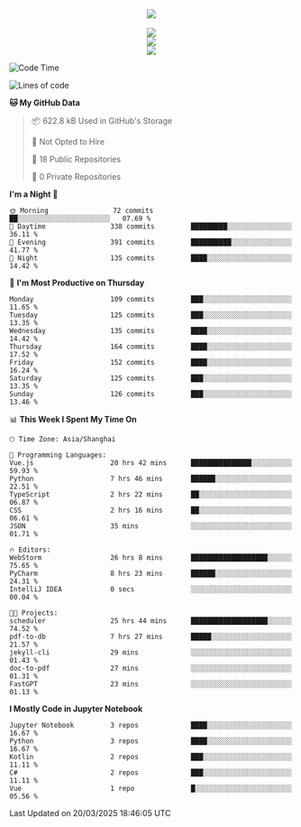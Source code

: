 <div align="center">
  <img src="https://readme-typing-svg.demolab.com?font=Zhi+Mang+Xing&size=40&pause=1000&color=000000&center=true&vCenter=true&lines=Baymax%E5%B0%8F%E6%8C%AF;Hello%20World"/><br/>
  <br/>
  <img src="https://skillicons.dev/icons?i=java,kotlin,python,c,cpp,html,css,javascript" /><br/>
  <img src="https://skillicons.dev/icons?i=spring,vue,pytorch,maven,gradle,mysql,sqlite,linux" /><br/>
  <img src="https://skillicons.dev/icons?i=idea,pycharm,webstorm,androidstudio,vscode,git,vim,md" /><br/>
</div>

<!--START_SECTION:waka-->
![Code Time](http://img.shields.io/badge/Code%20Time-757%20hrs%2043%20mins-blue)

![Lines of code](https://img.shields.io/badge/From%20Hello%20World%20I%27ve%20Written-6.1%20million%20lines%20of%20code-blue)

**🐱 My GitHub Data** 

> 📦 622.8 kB Used in GitHub's Storage 
 > 
> 🚫 Not Opted to Hire
 > 
> 📜 18 Public Repositories 
 > 
> 🔑 0 Private Repositories 
 > 
**I'm a Night 🦉** 

```text
🌞 Morning                72 commits          ██░░░░░░░░░░░░░░░░░░░░░░░   07.69 % 
🌆 Daytime                338 commits         █████████░░░░░░░░░░░░░░░░   36.11 % 
🌃 Evening                391 commits         ██████████░░░░░░░░░░░░░░░   41.77 % 
🌙 Night                  135 commits         ████░░░░░░░░░░░░░░░░░░░░░   14.42 % 
```
📅 **I'm Most Productive on Thursday** 

```text
Monday                   109 commits         ███░░░░░░░░░░░░░░░░░░░░░░   11.65 % 
Tuesday                  125 commits         ███░░░░░░░░░░░░░░░░░░░░░░   13.35 % 
Wednesday                135 commits         ████░░░░░░░░░░░░░░░░░░░░░   14.42 % 
Thursday                 164 commits         ████░░░░░░░░░░░░░░░░░░░░░   17.52 % 
Friday                   152 commits         ████░░░░░░░░░░░░░░░░░░░░░   16.24 % 
Saturday                 125 commits         ███░░░░░░░░░░░░░░░░░░░░░░   13.35 % 
Sunday                   126 commits         ███░░░░░░░░░░░░░░░░░░░░░░   13.46 % 
```


📊 **This Week I Spent My Time On** 

```text
🕑︎ Time Zone: Asia/Shanghai

💬 Programming Languages: 
Vue.js                   20 hrs 42 mins      ███████████████░░░░░░░░░░   59.93 % 
Python                   7 hrs 46 mins       ██████░░░░░░░░░░░░░░░░░░░   22.51 % 
TypeScript               2 hrs 22 mins       ██░░░░░░░░░░░░░░░░░░░░░░░   06.87 % 
CSS                      2 hrs 16 mins       ██░░░░░░░░░░░░░░░░░░░░░░░   06.61 % 
JSON                     35 mins             ░░░░░░░░░░░░░░░░░░░░░░░░░   01.71 % 

🔥 Editors: 
WebStorm                 26 hrs 8 mins       ███████████████████░░░░░░   75.65 % 
PyCharm                  8 hrs 23 mins       ██████░░░░░░░░░░░░░░░░░░░   24.31 % 
IntelliJ IDEA            0 secs              ░░░░░░░░░░░░░░░░░░░░░░░░░   00.04 % 

🐱‍💻 Projects: 
scheduler                25 hrs 44 mins      ███████████████████░░░░░░   74.52 % 
pdf-to-db                7 hrs 27 mins       █████░░░░░░░░░░░░░░░░░░░░   21.57 % 
jekyll-cli               29 mins             ░░░░░░░░░░░░░░░░░░░░░░░░░   01.43 % 
doc-to-pdf               27 mins             ░░░░░░░░░░░░░░░░░░░░░░░░░   01.31 % 
FastGPT                  23 mins             ░░░░░░░░░░░░░░░░░░░░░░░░░   01.13 % 
```

**I Mostly Code in Jupyter Notebook** 

```text
Jupyter Notebook         3 repos             ████░░░░░░░░░░░░░░░░░░░░░   16.67 % 
Python                   3 repos             ████░░░░░░░░░░░░░░░░░░░░░   16.67 % 
Kotlin                   2 repos             ███░░░░░░░░░░░░░░░░░░░░░░   11.11 % 
C#                       2 repos             ███░░░░░░░░░░░░░░░░░░░░░░   11.11 % 
Vue                      1 repo              █░░░░░░░░░░░░░░░░░░░░░░░░   05.56 % 
```




 Last Updated on 20/03/2025 18:46:05 UTC
<!--END_SECTION:waka-->





